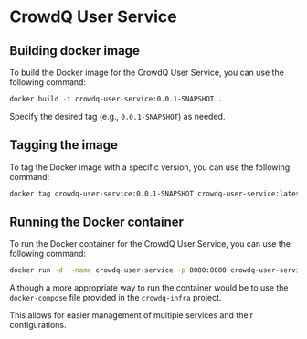 # CrowdQ User Service

## Building docker image
To build the Docker image for the CrowdQ User Service, you can use the following command:

```bash
docker build -t crowdq-user-service:0.0.1-SNAPSHOT .
```

Specify the desired tag (e.g., `0.0.1-SNAPSHOT`) as needed.

## Tagging the image
To tag the Docker image with a specific version, you can use the following command:

```bash
docker tag crowdq-user-service:0.0.1-SNAPSHOT crowdq-user-service:latest
```

## Running the Docker container
To run the Docker container for the CrowdQ User Service, you can use the following command:

```bash
docker run -d --name crowdq-user-service -p 8080:8080 crowdq-user-service:0.0.1-SNAPSHOT
```

Although a more appropriate way to run the container would be to use the `docker-compose` file provided in the
`crowdq-infra` project.

This allows for easier management of multiple services and their configurations.

